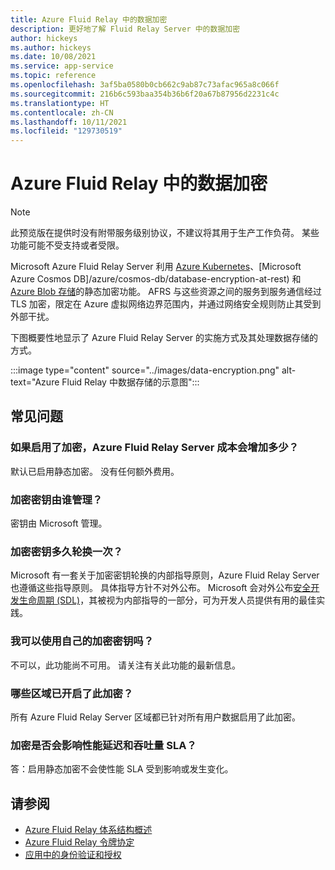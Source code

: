```yaml
---
title: Azure Fluid Relay 中的数据加密
description: 更好地了解 Fluid Relay Server 中的数据加密
author: hickeys
ms.author: hickeys
ms.date: 10/08/2021
ms.service: app-service
ms.topic: reference
ms.openlocfilehash: 3af5ba0580b0cb662c9ab87c73afac965a8c066f
ms.sourcegitcommit: 216b6c593baa354b36b6f20a67b87956d2231c4c
ms.translationtype: HT
ms.contentlocale: zh-CN
ms.lasthandoff: 10/11/2021
ms.locfileid: "129730519"
---
```

# <a name="data-encryption-in-azure-fluid-relay"></a>Azure Fluid Relay 中的数据加密

> [!NOTE]
> 此预览版在提供时没有附带服务级别协议，不建议将其用于生产工作负荷。 某些功能可能不受支持或者受限。

Microsoft Azure Fluid Relay Server 利用 [Azure Kubernetes](/azure/aks/enable-host-encryption)、[Microsoft Azure Cosmos DB]/azure/cosmos-db/database-encryption-at-rest) 和 [Azure Blob 存储](/azure/storage/common/storage-service-encryption)的静态加密功能。 AFRS 与这些资源之间的服务到服务通信经过 TLS 加密，限定在 Azure 虚拟网络边界范围内，并通过网络安全规则防止其受到外部干扰。

下图概要性地显示了 Azure Fluid Relay Server 的实施方式及其处理数据存储的方式。

:::image type="content" source="../images/data-encryption.png" alt-text="Azure Fluid Relay 中数据存储的示意图":::

## <a name="frequently-asked-questions"></a>常见问题

### <a name="how-much-more-does-azure-fluid-relay-server-cost-if-encryption-is-enabled"></a>如果启用了加密，Azure Fluid Relay Server 成本会增加多少？

默认已启用静态加密。 没有任何额外费用。

### <a name="who-manages-the-encryption-keys"></a>加密密钥由谁管理？

密钥由 Microsoft 管理。

### <a name="how-often-are-encryption-keys-rotated"></a>加密密钥多久轮换一次？

Microsoft 有一套关于加密密钥轮换的内部指导原则，Azure Fluid Relay Server 也遵循这些指导原则。 具体指导方针不对外公布。 Microsoft 会对外公布[安全开发生命周期 (SDL)](https://www.microsoft.com/sdl/default.aspx)，其被视为内部指导的一部分，可为开发人员提供有用的最佳实践。

### <a name="can-i-use-my-own-encryption-keys"></a>我可以使用自己的加密密钥吗？

不可以，此功能尚不可用。 请关注有关此功能的最新信息。 

### <a name="what-regions-have-encryption-turned-on"></a>哪些区域已开启了此加密？

所有 Azure Fluid Relay Server 区域都已针对所有用户数据启用了此加密。

### <a name="does-encryption-affect-the-performance-latency-and-throughput-slas"></a>加密是否会影响性能延迟和吞吐量 SLA？

答：启用静态加密不会使性能 SLA 受到影响或发生变化。

## <a name="see-also"></a>请参阅

- [Azure Fluid Relay 体系结构概述](architecture.md)
- [Azure Fluid Relay 令牌协定](../how-tos/fluid-json-web-token.md)
- [应用中的身份验证和授权](authentication-authorization.md)
